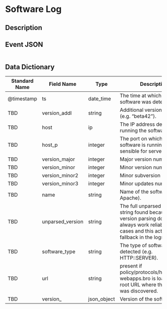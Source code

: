 # Software Log

## Description

## Event JSON

```json
```

## Data Dictionary

|	        Standard Name       	|            Field Name             |       	    Type            	|   	    Description          	|	     Sample Value           	|
|	-------------------------------	|	-------------------------------	|	-------------------------------	|	-------------------------------	|	-------------------------------	|
|     @timestamp     |     ts|date_time|The time at which the software was detected     |     ``     |
|     TBD     |     version_addl     |     string     |     Additional version string (e.g. “beta42”).   |  `Windows`   |
|     TBD     |     host     |     ip     |     The IP address detected running the software     |     ``     |
|     TBD     |     host_p     |     integer     |     The port on which the software is running. Only sensible for server software     |     ``     |
|     TBD     |     version_major     |     integer     |     Major version number.   | `16`    |
|     TBD     |     version_minor     |     integer     |     Minor version number.   | `1`     |
|     TBD     |     version_minor2     |     integer     |     Minor subversion number.   | `3497`  |
|     TBD     |     version_minor3     |     integer     |     Minor updates number.   |    `110`
|     TBD     |     name     |     string     |     Name of the software (e.g. Apache).   | `Microsoft-CryptoAPI`    |
|     TBD     |     unparsed_version     |     string     |     The full unparsed version string found because the version parsing does not always work reliably in all cases and this acts as a fallback in the logs.   |  `Microsoft-HTTPAPI/2.0` |
|     TBD     |     software_type     |     string     |     The type of software detected (e.g. HTTP::SERVER).   | `HTTP::BROWSER` |
|     TBD     |     url     |     string     |          present if policy/protocols/http/detect-webapps.bro is loaded Most root URL where the software was discovered.   |   ``  |
|     TBD     |     version_|json_object|Version of the software     |     ``     |
